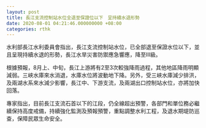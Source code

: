 ```yaml
---
layout: post
title: 長江支流控制站水位全退至保證位以下　呈持續水退形勢
date: 2020-08-01 04:21:46.000000000 +08:00
categories: rthk
---
```


水利部長江水利委員會指出，長江支流控制站水位，已全部退至保證水位以下，並且呈現持續水退的形勢，長江水旱災害防禦應急響應，降至Ⅲ級。

根據預報，8月上、中旬，長江上游將有2至3次較強降雨過程，其他地區降雨明顯減弱。三峽水庫來水消退，水庫水位將波動地下降。另外，受三峽水庫減少排洪，及兩湖水系來水減少影響，長江中、下游支流，及兩湖出口控制站水位，亦將加快回落。

專家指出，目前長江支流石首以下的江段，仍全線超出預警，各部門和單位務必繼續保持高度戒備，持續強化監測及預報預警，重點調整水利工程，及退水期堤防巡查，保障民眾生命安全。
